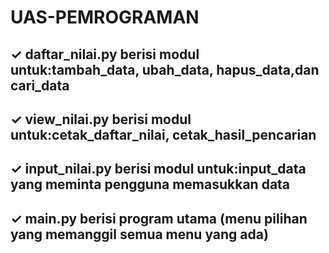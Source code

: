 # UAS-PEMROGRAMAN
## ✓ daftar_nilai.py berisi modul untuk:tambah_data, ubah_data, hapus_data,dan cari_data



## ✓ view_nilai.py berisi modul untuk:cetak_daftar_nilai, cetak_hasil_pencarian



## ✓ input_nilai.py berisi modul untuk:input_data yang meminta pengguna memasukkan data




## ✓ main.py berisi program utama (menu pilihan yang memanggil semua menu yang ada)
